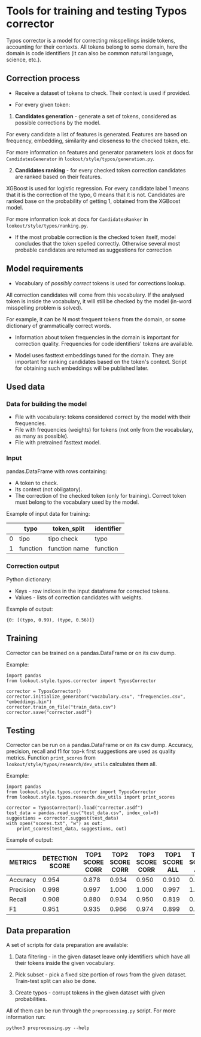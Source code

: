 # Tools for training and testing Typos corrector

Typos corrector is a model for correcting misspellings inside tokens, accounting for their contexts.
All tokens belong to some domain, here the domain is code identifiers (it can also be common natural language, science, etc.).

## Correction process

- Receive a dataset of tokens to check. Their context is used if provided.

- For every given token:

1. **Candidates generation** - generate a set of tokens, considered as possible corrections by the model.

For every candidate a list of features is generated. Features are based on frequency, embedding, similarity and closeness to the
checked token, etc.

For more information on features and generator parameters look at docs for `CandidatesGenerator` in `lookout/style/typos/generation.py`.

2. **Candidates ranking** - for every checked token correction candidates are ranked based on their features.

XGBoost is used for logistic regression. For every candidate label 1 means that it is the correction of the typo, 0 means that it is not.
Candidates are ranked base on the probability of getting 1, obtained from the XGBoost model.

For more information look at docs for `CandidatesRanker` in `lookout/style/typos/ranking.py`.

- If the most probable correction is the checked token itself, model concludes that the token spelled correctly.
Otherwise several most probable candidates are returned as suggestions for correction

## Model requirements

- Vocabulary of *possibly correct* tokens is used for corrections lookup.

All correction candidates will come from this vocabulary. If the analysed token is inside the vocabulary,
it will still be checked by the model (in-word misspelling problem is solved).

For example, it can be N most frequent tokens from the domain, or some dictionary of grammatically correct words.

- Information about token frequencies in the domain is important for correction quality.
Frequencies for code identifiers' tokens are available.

- Model uses fasttext embeddings tuned for the domain. They are important for ranking candidates based on the token's context.
Script for obtaining such embeddings will be published later.

## Used data

### Data for building the model

- File with vocabulary: tokens considered correct by the model with their frequencies. 
- File with frequencies (weights) for tokens (not only from the vocabulary, as many as possible).
- File with pretrained fasttext model.

### Input

pandas.DataFrame with rows containing:
- A token to check.
- Its context (not obligatory).
- The correction of the checked token (only for training). Correct token must belong to the vocabulary used by the model.

Example of input data for training:

| |typo | token_split | identifier|
|---|----|-------------|-----------|
|0 | tipo | tipo check | typo |
|1 | function | function name | function |

### Correction output

Python dictionary:

- Keys - row indices in the input dataframe for corrected tokens.
- Values - lists of correction candidates with weights.

Example of output:

```
{0: [(typo, 0.99), (type, 0.56)]}
```

## Training

Corrector can be trained on a pandas.DataFrame or on its csv dump. 

Example:

```
import pandas
from lookout.style.typos.corrector import TyposCorrector

corrector = TyposCorrector()
corrector.initialize_generator("vocabulary.csv", "frequencies.csv", "embeddings.bin")
corrector.train_on_file("train_data.csv")
corrector.save("corrector.asdf")
```

## Testing

Corrector can be run on a pandas.DataFrame or on its csv dump. Accuracy, precision, recall and f1 for top-k first suggestions
are used as quality metrics. Function `print_scores` from `lookout/style/typos/research/dev_utils` calculates them all.

Example:

```
import pandas
from lookout.style.typos.corrector import TyposCorrector
from lookout.style.typos.research.dev_utils import print_scores

corrector = TyposCorrector().load("corrector.asdf")
test_data = pandas.read_csv("test_data.csv", index_col=0)
suggestions = corrector.suggest(test_data)
with open("scores.txt", "w") as out:
    print_scores(test_data, suggestions, out)
```

Example of output:

METRICS        |DETECTION SCORE|TOP1 SCORE CORR|TOP2 SCORE CORR|TOP3 SCORE CORR|TOP1 SCORE ALL |TOP2 SCORE ALL |TOP3 SCORE ALL 
---------------|---------------|---------------|---------------|---------------|---------------|---------------|---------------
Accuracy       |         0.954 |         0.878 |         0.934 |         0.950 |         0.910 |         0.935 |         0.942 
Precision      |         0.998 |         0.997 |         1.000 |         1.000 |         0.997 |         1.000 |         1.000 
Recall         |         0.908 |         0.880 |         0.934 |         0.950 |         0.819 |         0.868 |         0.882 
F1             |         0.951 |         0.935 |         0.966 |         0.974 |         0.899 |         0.929 |         0.937 

## Data preparation

A set of scripts for data preparation are available:

1. Data filtering - in the given dataset leave only identifiers which have all their tokens inside the given vocabulary.

2. Pick subset - pick a fixed size portion of rows from the given dataset. Train-test split can also be done.

3. Create typos - corrupt tokens in the given dataset with given probabilities.

All of them can be run through the `preprocessing.py` script. For more information run:

```
python3 preprocessing.py --help
```





